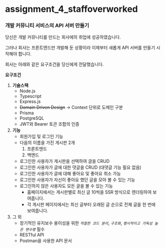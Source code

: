 # assignment_4_staffoverworked

### 개발 커뮤니티 서비스의 API 서버 만들기

당신은 개발 커뮤니티를 만드는 회사에의 취업에 성공하였습니다.

그러나 회사는 프론트엔드만 개발해 둔 상황이라 이제부터 새롭게 API 서버를 만들기 시작해야 합니다.

회사는 아래와 같은 요구조건을 당신에게 전달했습니다.

**요구조건**

1. **기술스택**
   - Node.js
   - Typescript
   - Express.js
   - ~~Domain Driven Design~~ → Context 단위로 도메인 구분
   - Prisma
   - PostgreSQL
   - JWT와 Bearer 토큰 조합의 인증
2. **기능**
   - 회원가입 및 로그인 기능
   - 다음의 이름을 가진 게시판 2개
     1. 프론트엔드
     2. 백엔드
   - 로그인한 사용자가 게시판을 선택하여 글을 CRUD
   - 로그인한 사용자가 글에 대한 댓글을 CRUD (대댓글 기능 필요 없음)
   - 로그인한 사용자가 글에 대해 좋아요 및 좋아요 취소 가능
   - 로그인한 사용자가 자신이 좋아요 했던 글을 모아 볼 수 있는 기능
   - 로그인하지 않은 사용자도 모든 글을 볼 수 있는 기능
     - 홈페이지에서는 게시판별로 최신 글 10씩을 SSR 방식으로 렌더링하여 보여줍니다.
     - 각 게시판 페이지에서는 최신 글부터 오래된 글 순으로 전체 글을 한 번에 보여줍니다.
3. 그 외
   - 장기적인 유지보수 용이성을 위한 _`적절한 코드 분리`_, _`구조화`_, _`명시적이고 가독성 높은 변수명`_ 필수
   - RESTful API
   - Postman을 사용한 API 문서
